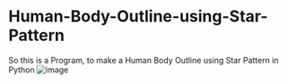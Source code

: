 # Human-Body-Outline-using-Star-Pattern
So this is a Program, to make a Human Body Outline using Star Pattern in Python 
![image](https://github.com/Yogendra1213/Human-Body-Outline-using-Star-Pattern/assets/90251984/d3165364-8345-47d9-9cd0-f66a7464a0cf)


